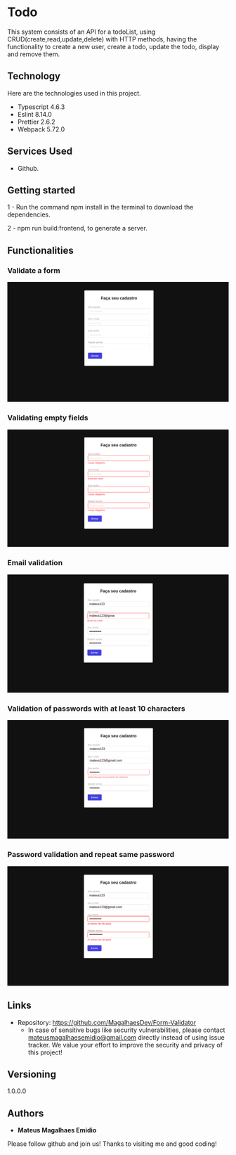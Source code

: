 # Todo
This system consists of an API for a todoList, using CRUD(create,read,update,delete) with HTTP methods, having the functionality to create a new user, create a todo, update the todo, display and remove them.


## Technology 

Here are the technologies used in this project.

* Typescript 4.6.3
* Eslint 8.14.0
* Prettier 2.6.2
* Webpack 5.72.0

## Services Used

* Github.

## Getting started
 
1 - Run the command npm install in the terminal to download the dependencies.

2 - npm run build:frontend, to generate a server.

## Functionalities

### Validate a form

![Homepage image](https://github.com/MagalhaesDev/Form-Validator/blob/main/frontend/assets/readme/home.png)

### Validating empty fields

![empty_files](https://github.com/MagalhaesDev/Form-Validator/blob/main/frontend/assets/readme/campovazio.png)

### Email validation

![email](https://github.com/MagalhaesDev/Form-Validator/blob/main/frontend/assets/readme/email.png)

### Validation of passwords with at least 10 characters

![password](https://github.com/MagalhaesDev/Form-Validator/blob/main/frontend/assets/readme/mais10caracter.png)

### Password validation and repeat same password

![password_repeat](https://github.com/MagalhaesDev/Form-Validator/blob/main/frontend/assets/readme/senha-nao-iguais.png)

## Links
  - Repository: https://github.com/MagalhaesDev/Form-Validator
    - In case of sensitive bugs like security vulnerabilities, please contact
      mateusmagalhaesemidio@gmail.com directly instead of using issue tracker. We value your effort
      to improve the security and privacy of this project!

  ## Versioning

  1.0.0.0


  ## Authors

  * **Mateus Magalhaes Emidio** 

  Please follow github and join us!
  Thanks to visiting me and good coding!
